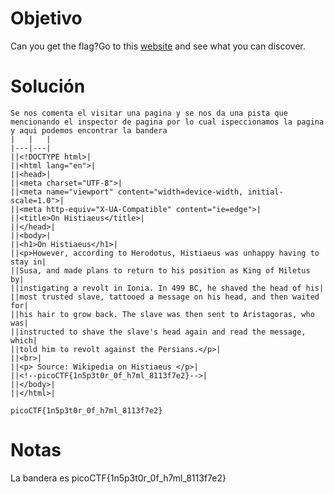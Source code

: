 
# Objetivo 
Can you get the flag?Go to this [website](http://saturn.picoctf.net:56849/) and see what you can discover.
# Solución 
```
Se nos comenta el visitar una pagina y se nos da una pista que mencionando el inspector de pagina por lo cual ispeccionamos la pagina y aqui podemos encontrar la bandera 
|   |   |
|---|---|
||<!DOCTYPE html>|
||<html lang="en">|
||<head>|
||<meta charset="UTF-8">|
||<meta name="viewport" content="width=device-width, initial-scale=1.0">|
||<meta http-equiv="X-UA-Compatible" content="ie=edge">|
||<title>On Histiaeus</title>|
||</head>|
||<body>|
||<h1>On Histiaeus</h1>|
||<p>However, according to Herodotus, Histiaeus was unhappy having to stay in|
||Susa, and made plans to return to his position as King of Miletus by|
||instigating a revolt in Ionia. In 499 BC, he shaved the head of his|
||most trusted slave, tattooed a message on his head, and then waited for|
||his hair to grow back. The slave was then sent to Aristagoras, who was|
||instructed to shave the slave's head again and read the message, which|
||told him to revolt against the Persians.</p>|
||<br>|
||<p> Source: Wikipedia on Histiaeus </p>|
||<!--picoCTF{1n5p3t0r_0f_h7ml_8113f7e2}-->|
||</body>|
||</html>|

picoCTF{1n5p3t0r_0f_h7ml_8113f7e2}
```



# Notas 
La bandera es picoCTF{1n5p3t0r_0f_h7ml_8113f7e2} 